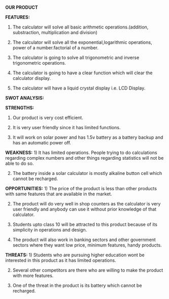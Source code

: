 **OUR PRODUCT**

**FEATURES:** 
1) The calculator will solve all basic arithmetic operations.(addition, substraction, multiplication and division)

2) The calculator will solve all the exponential,logarithmic operations, power of a number.factorial of a number.

3) The calculator is going to solve all trigonometric and inverse trigonometric operations.

4) The calculator is going to have a clear function which will clear the calculator display.

5) The calculator will have a liquid crystal display i.e. LCD Display.

**SWOT ANALYSIS:**

**STRENGTHS:** 
1) Our product is  very cost efficient.

2) It is very user friendly since it has limited functions.

3) It will work on solar power and has 1.5v battery as a battery backup and has an automatic power off.

**WEAKNESS:** 1) It has limited operations. People trying to do calculations regarding complex numbers and other things regarding statistics will not be able to do so.

2) The battery inside a solar calculator is mostly alkaline button cell which cannot be recharged.

**OPPORTUNITIES:** 1) The price of the product is less than other products with same features that are available in the market.

2) The product will do very well in shop counters as the calculator is very user friendly and anybody can use it without prior knowledge of that calculator.

3) Students upto class 10 will be attracted to this product because of its simplicity in operations and design.

4) The product will also work in banking sectors and other government sectors where they want low price, minimum features, handy products.

**THREATS:** 1) Students who are pursuing higher education wont be interested in this product as it has limited operations.

2) Several other competitors are there who are willing to make the product with more features.

3) One of the threat in the product is its battery which cannot be recharged.
